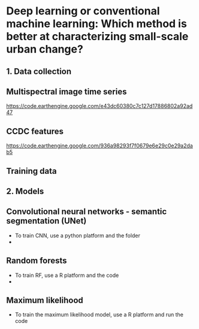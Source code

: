# Deep learning or conventional machine learning: Which method is better at characterizing small-scale urban change?

## 1. Data collection

## Multispectral image time series
https://code.earthengine.google.com/e43dc60380c7c127d17886802a92ad47

## CCDC features
https://code.earthengine.google.com/936a98293f7f0679e6e29c0e29a2dab5


## Training data

## 2. Models
## Convolutional neural networks - semantic segmentation (UNet)
- To train CNN, use a python platform and the folder 
- 
## Random forests
- To train RF, use a R platform and the code
- 
## Maximum likelihood
- To train the maximum likelihood model, use a R platform and run the code



